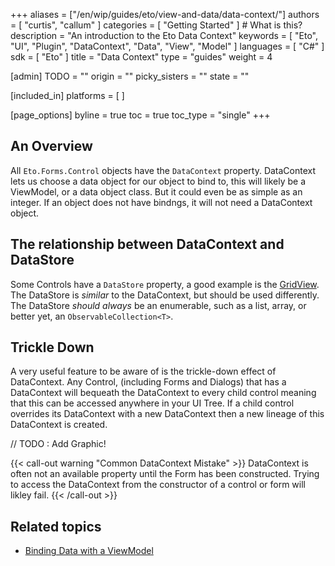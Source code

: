 +++
aliases = ["/en/wip/guides/eto/view-and-data/data-context/"]
authors = [ "curtis", "callum" ]
categories = [ "Getting Started" ] # What is this?
description = "An introduction to the Eto Data Context"
keywords = [ "Eto", "UI", "Plugin", "DataContext", "Data", "View", "Model" ]
languages = [ "C#" ]
sdk = [ "Eto" ]
title = "Data Context"
type = "guides"
weight = 4

[admin]
TODO = ""
origin = ""
picky_sisters = ""
state = ""

[included_in]
platforms = [ ]

[page_options]
byline = true
toc = true
toc_type = "single"
+++

## An Overview
All `Eto.Forms.Control` objects have the `DataContext` property.
DataContext lets us choose a data object for our object to bind to, this will likely be a ViewModel, or a data object class. But it could even be as simple as an integer.
If an object does not have bindngs, it will not need a DataContext object.

## The relationship between DataContext and DataStore
Some Controls have a `DataStore` property, a good example is the [GridView](http://pages.picoe.ca/docs/api/html/T_Eto_Forms_GridView.htm).
The DataStore is _similar_ to the DataContext, but should be used differently.
The DataStore *should always* be an enumerable, such as a list, array, or better yet, an `ObservableCollection<T>`.

## Trickle Down
A very useful feature to be aware of is the trickle-down effect of DataContext.
Any Control, (including Forms and Dialogs) that has a DataContext will bequeath the DataContext to every child control meaning that this can be accessed anywhere in your UI Tree.
If a child control overrides its DataContext with a new DataContext then a new lineage of this DataContext is created.

// TODO : Add Graphic!

{{< call-out warning "Common DataContext Mistake" >}}
DataContext is often not an available property until the Form has been constructed.
Trying to access the DataContext from the constructor of a control or form will likley fail.
{{< /call-out >}}


## Related topics

- [Binding Data with a ViewModel](../binding/)
